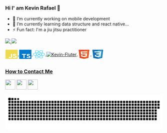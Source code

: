 ### Hi I' am Kevin Rafael  👋

- 🔭 I’m currently working on mobile development
- 🌱 I’m currently learning data structure and react native...
- ⚡ Fun fact: I'm a jiu jitsu practitioner
 <div>
  <a href="https://github.com/kevinraafael">
  <img height="180em" src="https://github-readme-stats.vercel.app/api?username=kevinraafael&show_icons=true&theme=dark&include_all_commits=true&count_private=true"/>
  <img height="180em" src="https://github-readme-stats.vercel.app/api/top-langs/?username=kevinraafael&layout=compact&langs_count=7&theme=dark"/>
</div>
  <div style="display: inline_block"><br>
  <img align="center" alt="Kevin-Js" height="30" width="40" src="https://raw.githubusercontent.com/devicons/devicon/master/icons/javascript/javascript-plain.svg">
  <img align="center" alt="Kevin-Ts" height="30" width="40" src="https://raw.githubusercontent.com/devicons/devicon/master/icons/typescript/typescript-plain.svg">
  <img align="center" alt="Kevin-React" height="30" width="40" src="https://raw.githubusercontent.com/devicons/devicon/master/icons/react/react-original.svg">
   <img align="center" alt="Kevin-Fluter" height="30" width="40" src="https://cdn.jsdelivr.net/gh/devicons/devicon/icons/flutter/flutter-original.svg" />
  <img align="center" alt="Kevin-HTML" height="30" width="40" src="https://raw.githubusercontent.com/devicons/devicon/master/icons/html5/html5-original.svg">
  <img align="center" alt="Kevin-CSS" height="30" width="40" src="https://raw.githubusercontent.com/devicons/devicon/master/icons/css3/css3-original.svg">
 
   
</div>

 ##
 ### How to Contact Me
 <div>  
    
  <a href="https://www.instagram.com/kevinraafael/" target="_blank"><img src="https://raw.githubusercontent.com/rahuldkjain/github-profile-readme-generator/master/src/images/icons/Social/instagram.svg" height= 32 width =32     target="_blank"></a>
   <a href = "kevin.rafael@ufms.br"><img src="/timche/gmail-desktop/raw/main/media/icon.svg" height= 32 width =32 target="_blank"></a>
  <a href = "https://www.linkedin.com/in/kevin-rafael-38620b194/"><img height= 32 width =32 src="https://cdn.jsdelivr.net/gh/devicons/devicon/icons/linkedin/linkedin-original.svg" target="_blank"></a>
  
  ![Snake animation](https://github.com/kevinraafael/kevinraafael/blob/output/github-contribution-grid-snake.svg)
  
 </div>
  
  
